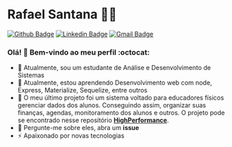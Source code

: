 # Rafael Santana :man_technologist:

[![Github Badge](https://img.shields.io/badge/-Github-000?style=flat-square&logo=Github&logoColor=white&link=https://github.com/rafalmeida73)](https://github.com/rafalmeida73)
[![Linkedin Badge](https://img.shields.io/badge/-LinkedIn-blue?style=flat-square&logo=Linkedin&logoColor=white&link=https://https://www.linkedin.com/in/rafael-santana-5876a117a/)](https://https://www.linkedin.com/in/rafael-santana-5876a117a/)
[![Gmail Badge](https://img.shields.io/badge/-Gmail-c14438?style=flat-square&logo=Gmail&logoColor=white&link=mailto:rafaelsantana7213@gmail.com)](mailto:rafaelsantana7213@gmail.com)


### Olá! 👋 Bem-vindo ao meu perfil :octocat:

- 🔭 Atualmente, sou um estudante de Análise e Desenvolvimento de Sistemas
- 🌱 Atualmente, estou aprendendo Desenvolvimento web com node, Express, Materialize, Sequelize, entre outros
- 👯 O meu último projeto foi um sistema voltado para educadores físicos gerenciar dados dos alunos. Conseguindo assim, organizar suas finanças, agendas, monitoramento dos alunos e outros. O projeto pode se encontrado nesse repositório [**HighPerformance**](https://github.com/rafalmeida73/HighPerformance).
- 💬 Pergunte-me sobre eles, abra um **issue**
- ⚡ Apaixonado por novas tecnologias
